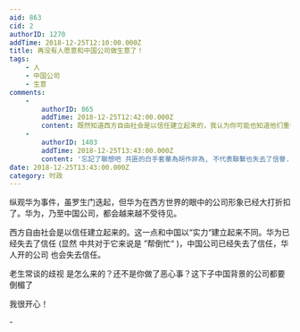 ```yaml
---
aid: 863
cid: 2
authorID: 1270
addTime: 2018-12-25T12:10:00.000Z
title: 再没有人愿意和中国公司做生意了！
tags:
    - 人
    - 中国公司
    - 生意
comments:
    -
        authorID: 865
        addTime: 2018-12-25T12:42:00.000Z
        content: 既然知道西方自由社会是以信任建立起来的，我认为你可能也知道他们重视的是个体，华为是否失信，中国政府是否失信，无法代表每个人每个公司。
    -
        authorID: 1403
        addTime: 2018-12-25T13:43:00.000Z
        content: '忘記了聯想吧 共匪的白手套華為胡作非為, 不代表聯繫也失去了信譽.'
date: 2018-12-25T13:43:00.000Z
category: 时政
---
```


纵观华为事件，虽罗生门迭起，但华为在西方世界的眼中的公司形象已经大打折扣了。华为，乃至中国公司，都会越来越不受待见。

西方自由社会是以信任建立起来的。这一点和中国以“实力“建立起来不同。华为已经失去了信任 (显然 中共对于它来说是 ”帮倒忙“ )，中国公司已经失去了信任，华人开的公司 也会失去信任。

老生常谈的歧视 是怎么来的？还不是你做了恶心事？这下子中国背景的公司都要倒楣了

我很开心！

\-
